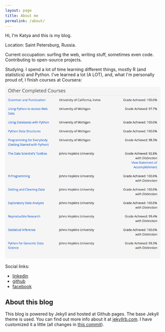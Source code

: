 ```yaml
---
layout: page
title: About me
permalink: /about/
---
```


Hi, I'm Katya and this is my blog.

Location: Saint Petersburg, Russia.

Current occupation: surfing the web, writing stuff, sometimes even code. Contributing to open-source projects.

Studying. I spend a lot of time learning different things, mostly R (and statistics) and Python. I've learned a lot (A LOT), and, what I'm personally proud of, I finish courses at Coursera:

![finished courses](/assets/coursera.png)

Social links:

* [linkedin](https://ru.linkedin.com/in/demidovakatya/en)
* [github](https://github.com/demidovakatya)
* [facebook](https://www.facebook.com/demidovakatya)

## About this blog ##

This blog is powered by Jekyll and hosted at Github pages. The base Jekyll theme is used. You can find out more info about it at [jekyllrb.com](http://jekyllrb.com/). I have customized it a little (all changes in [this commit](https://github.com/demidovakatya/demidovakatya.github.io/commit/971c2e59082d31d2ca1655045af461a7b7e36e84)).

